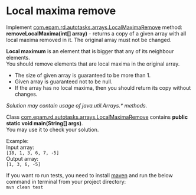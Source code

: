 # Local maxima remove
Implement [com.epam.rd.autotasks.arrays.LocalMaximaRemove](src/main/java/com/epam/rd/autotasks/arrays/LocalMaximaRemove.java) method:
<br><b>removeLocalMaxima(int[] array)</b> - returns a copy of a given array with all local maxima removed in it.
The original array must not be changed.

<b>Local maximum</b> is an element that is bigger that any of its neighbour elements.
<br>You should remove elements that are local maxima in the original array.

- The size of given array is guaranteed to be more than 1.
- Given array is guaranteed not to be null.
- If the array has no local maxima, then you should return its copy without changes.

<i>Solution may contain usage of java.util.Arrays.* methods.</i>

Class [com.epam.rd.autotasks.arrays.LocalMaximaRemove](src/main/java/com/epam/rd/autotasks/arrays/LocalMaximaRemove.java)
 contains <b>public static void main(String[] args)</b>. 
 <br>You may use it to check your solution.
 
 Example:
 <br>Input array:
 <br>`[18, 1, 3, 6, 7, -5]`
 <br>Output array:
 <br>`[1, 3, 6, -5]`
 
 If you want ro run tests, you need to install 
 [maven](https://maven.apache.org/install.html) and run the below command
 in terminal from your project directory:
  <br>`mvn clean test`